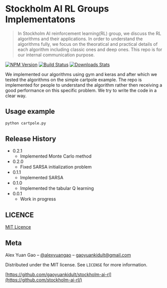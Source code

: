 # Stockholm AI RL Groups Implementatons
> In Stockholm AI reinforcement learning(RL) group, we discuss the RL algorithms and their applications. In order to understand the algorithms fully, we focus on the theoratical and practical details of each algorithm including classic ones and deep ones. This repo is for our internal communication purpose.

[![NPM Version][npm-image]][npm-url]
[![Build Status][travis-image]][travis-url]
[![Downloads Stats][npm-downloads]][npm-url]

We implemented our algorithms using gym and keras and after which we tested the algorithms on the simple cartpole example. The repo is implemented for people to understand the algorithm rather then receiving a good performance on this specific problem. We try to write the code in a clear way.

## Usage example

```sh
python cartpole.py
```

## Release History

* 0.2.1
    * Implemented Monte Carlo method
* 0.2.0
    * Fixed SARSA initialization problem
* 0.1.1
    * Implemented SARSA
* 0.1.0
    * Implemented the tabular Q learning
* 0.0.1
    * Work in progress

## LICENCE

[MIT Licence](https://en.wikipedia.org/wiki/MIT_License)

## Meta

Alex Yuan Gao – [@alexyuangao](https://twitter.com/alexyuangao) – gaoyuankidult@gmail.com

Distributed under the MIT license. See ``LICENSE`` for more information.

[https://github.com/gaoyuankidult/stockholm-ai-rl](https://github.com/stockholm-ai-rl/)

[npm-image]: https://img.shields.io/npm/v/datadog-metrics.svg?style=flat-square
[npm-url]: https://npmjs.org/package/datadog-metrics
[npm-downloads]: https://img.shields.io/npm/dm/datadog-metrics.svg?style=flat-square
[travis-image]: https://img.shields.io/travis/dbader/node-datadog-metrics/master.svg?style=flat-square
[travis-url]: https://travis-ci.org/dbader/node-datadog-metrics
